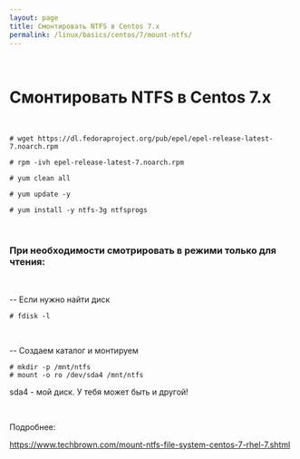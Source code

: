 ```yaml
---
layout: page
title: Смонтировать NTFS в Centos 7.x
permalink: /linux/basics/centos/7/mount-ntfs/
---
```


<br/>

# Смонтировать NTFS в Centos 7.x

<br/>


    # wget https://dl.fedoraproject.org/pub/epel/epel-release-latest-7.noarch.rpm

    # rpm -ivh epel-release-latest-7.noarch.rpm

    # yum clean all

    # yum update -y

    # yum install -y ntfs-3g ntfsprogs


<br/>

### При необходимости смотрировать в режими только для чтения:

<br/>

-- Если нужно найти диск

    # fdisk -l

<br/>

-- Создаем каталог и монтируем

    # mkdir -p /mnt/ntfs
    # mount -o ro /dev/sda4 /mnt/ntfs

sda4 - мой диск. У тебя может быть и другой!

<br/>

Подробнее:

https://www.techbrown.com/mount-ntfs-file-system-centos-7-rhel-7.shtml
